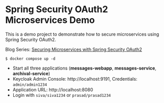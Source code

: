 # Spring Security OAuth2 Microservices Demo

This is a demo project to demonstrate how to secure microservices using Spring Security OAuth2.

Blog Series: [Securing Microservices with Spring Security OAuth2](https://www.sivalabs.in/spring-security-oauth2-tutorial-introduction/)
```shell
$ docker compose up -d
```

* Start all three applications (**messages-webapp**, **messages-service**, **archival-service**)
* Keycloak Admin Console: http://localhost:9191, Credentials: `admin/admin1234`
* Application URL: http://localhost:8080
* Login with `siva/siva1234` or `prasad/prasad1234`